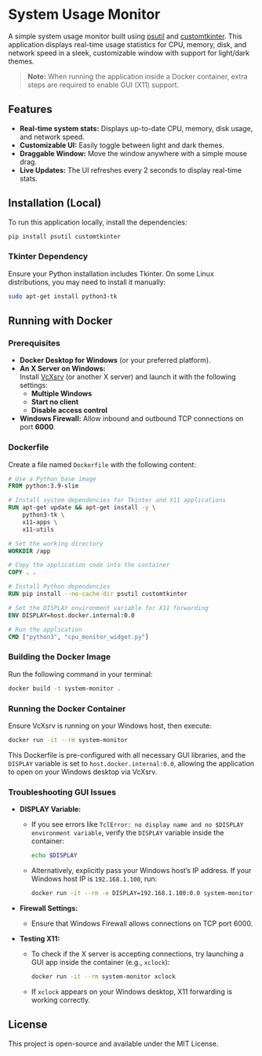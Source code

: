 # System Usage Monitor

A simple system usage monitor built using [psutil](https://pypi.org/project/psutil/) and [customtkinter](https://github.com/TomSchimansky/CustomTkinter). This application displays real-time usage statistics for CPU, memory, disk, and network speed in a sleek, customizable window with support for light/dark themes.

> **Note:** When running the application inside a Docker container, extra steps are required to enable GUI (X11) support.

## Features

- **Real-time system stats:** Displays up-to-date CPU, memory, disk usage, and network speed.
- **Customizable UI:** Easily toggle between light and dark themes.
- **Draggable Window:** Move the window anywhere with a simple mouse drag.
- **Live Updates:** The UI refreshes every 2 seconds to display real-time stats.

## Installation (Local)

To run this application locally, install the dependencies:

```bash
pip install psutil customtkinter
```

### Tkinter Dependency
Ensure your Python installation includes Tkinter. On some Linux distributions, you may need to install it manually:

```bash
sudo apt-get install python3-tk
```

## Running with Docker

### Prerequisites
- **Docker Desktop for Windows** (or your preferred platform).
- **An X Server on Windows:**  
  Install [VcXsrv](https://sourceforge.net/projects/vcxsrv/) (or another X server) and launch it with the following settings:
  - **Multiple Windows**
  - **Start no client**
  - **Disable access control**
- **Windows Firewall:** Allow inbound and outbound TCP connections on port **6000**.

### Dockerfile

Create a file named `Dockerfile` with the following content:

```dockerfile
# Use a Python base image
FROM python:3.9-slim

# Install system dependencies for Tkinter and X11 applications
RUN apt-get update && apt-get install -y \
    python3-tk \
    x11-apps \
    x11-utils

# Set the working directory
WORKDIR /app

# Copy the application code into the container
COPY . .

# Install Python dependencies
RUN pip install --no-cache-dir psutil customtkinter

# Set the DISPLAY environment variable for X11 forwarding
ENV DISPLAY=host.docker.internal:0.0

# Run the application
CMD ["python3", "cpu_monitor_widget.py"]
```

### Building the Docker Image

Run the following command in your terminal:

```bash
docker build -t system-monitor .
```

### Running the Docker Container

Ensure VcXsrv is running on your Windows host, then execute:

```bash
docker run -it --rm system-monitor
```

This Dockerfile is pre-configured with all necessary GUI libraries, and the `DISPLAY` variable is set to `host.docker.internal:0.0`, allowing the application to open on your Windows desktop via VcXsrv.

### Troubleshooting GUI Issues

- **DISPLAY Variable:**

  - If you see errors like `TclError: no display name and no $DISPLAY environment variable`, verify the `DISPLAY` variable inside the container:
    ```bash
    echo $DISPLAY
    ```
  - Alternatively, explicitly pass your Windows host’s IP address. If your Windows host IP is `192.168.1.100`, run:
    ```bash
    docker run -it --rm -e DISPLAY=192.168.1.100:0.0 system-monitor
    ```

- **Firewall Settings:**

  - Ensure that Windows Firewall allows connections on TCP port 6000.

- **Testing X11:**

  - To check if the X server is accepting connections, try launching a GUI app inside the container (e.g., `xclock`):
    ```bash
    docker run -it --rm system-monitor xclock
    ```
  - If `xclock` appears on your Windows desktop, X11 forwarding is working correctly.

## License

This project is open-source and available under the MIT License.
